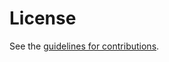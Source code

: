 # License

See the
[guidelines for contributions](https://github.com/ouuan/draft-you-zip-ambiguity-mitigation/blob/main/CONTRIBUTING.md).
